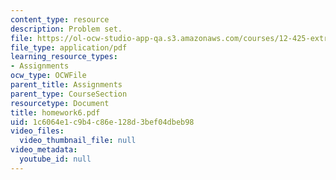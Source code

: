 ```yaml
---
content_type: resource
description: Problem set.
file: https://ol-ocw-studio-app-qa.s3.amazonaws.com/courses/12-425-extrasolar-planets-physics-and-detection-techniques-fall-2007/1c6064e1c9b4c86e128d3bef04dbeb98_homework6.pdf
file_type: application/pdf
learning_resource_types:
- Assignments
ocw_type: OCWFile
parent_title: Assignments
parent_type: CourseSection
resourcetype: Document
title: homework6.pdf
uid: 1c6064e1-c9b4-c86e-128d-3bef04dbeb98
video_files:
  video_thumbnail_file: null
video_metadata:
  youtube_id: null
---
```

